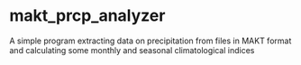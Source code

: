 # makt_prcp_analyzer
A simple program extracting data on precipitation from files in MAKT format and calculating some monthly and seasonal climatological indices
